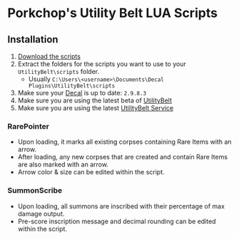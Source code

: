 # Porkchop's Utility Belt LUA Scripts

## Installation

1. [Download the scripts](https://github.com/mudzereli/UB-LUA-Scripts/archive/refs/heads/main.zip)
2. Extract the folders for the scripts you want to use to your `UtilityBelt\scripts` folder.
    - Usually `C:\Users\<username>\Documents\Decal Plugins\UtilityBelt\scripts`
3. Make sure your [Decal](https://www.decaldev.com) is up to date: `2.9.8.3`
4. Make sure you are using the latest beta of [UtilityBelt](https://gitlab.com/utilitybelt/utilitybelt.gitlab.io/-/packages/)
5. Make sure you are using the latest [UtilityBelt Service](https://gitlab.com/utilitybelt/utilitybelt.service/-/releases)

### RarePointer 
- Upon loading, it marks all existing corpses containing Rare Items with an arrow.
- After loading, any new corpses that are created and contain Rare Items are also marked with an arrow.
- Arrow color & size can be edited within the script.

### SummonScribe
- Upon loading, all summons are inscribed with their percentage of max damage output.
- Pre-score inscription message and decimal rounding can be edited within the script.